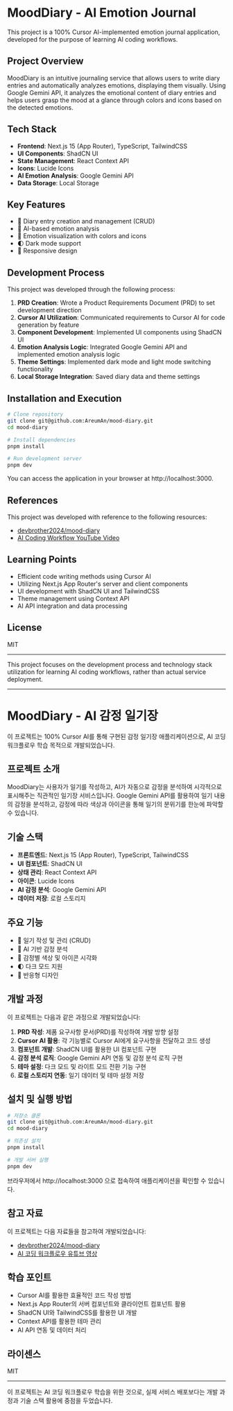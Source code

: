 # MoodDiary - AI Emotion Journal

This project is a 100% Cursor AI-implemented emotion journal application, developed for the purpose of learning AI coding workflows.


## Project Overview

MoodDiary is an intuitive journaling service that allows users to write diary entries and automatically analyzes emotions, displaying them visually. Using Google Gemini API, it analyzes the emotional content of diary entries and helps users grasp the mood at a glance through colors and icons based on the detected emotions.

## Tech Stack

- **Frontend**: Next.js 15 (App Router), TypeScript, TailwindCSS
- **UI Components**: ShadCN UI
- **State Management**: React Context API
- **Icons**: Lucide Icons
- **AI Emotion Analysis**: Google Gemini API
- **Data Storage**: Local Storage

## Key Features

- 📝 Diary entry creation and management (CRUD)
- 🧠 AI-based emotion analysis
- 🎨 Emotion visualization with colors and icons
- 🌓 Dark mode support
- 📱 Responsive design

## Development Process

This project was developed through the following process:

1. **PRD Creation**: Wrote a Product Requirements Document (PRD) to set development direction
2. **Cursor AI Utilization**: Communicated requirements to Cursor AI for code generation by feature
3. **Component Development**: Implemented UI components using ShadCN UI
4. **Emotion Analysis Logic**: Integrated Google Gemini API and implemented emotion analysis logic
5. **Theme Settings**: Implemented dark mode and light mode switching functionality
6. **Local Storage Integration**: Saved diary data and theme settings

## Installation and Execution

```bash
# Clone repository
git clone git@github.com:AreumAn/mood-diary.git
cd mood-diary

# Install dependencies
pnpm install

# Run development server
pnpm dev
```

You can access the application in your browser at http://localhost:3000.

## References

This project was developed with reference to the following resources:
- [devbrother2024/mood-diary](https://github.com/devbrother2024/mood-diary/tree/main)
- [AI Coding Workflow YouTube Video](https://youtu.be/4RCBcV2Ucpo?si=Ab1YuA-4Fd3nvty6)

## Learning Points

- Efficient code writing methods using Cursor AI
- Utilizing Next.js App Router's server and client components
- UI development with ShadCN UI and TailwindCSS
- Theme management using Context API
- AI API integration and data processing

## License

MIT

---

This project focuses on the development process and technology stack utilization for learning AI coding workflows, rather than actual service deployment.

---

# MoodDiary - AI 감정 일기장

이 프로젝트는 100% Cursor AI를 통해 구현된 감정 일기장 애플리케이션으로, AI 코딩 워크플로우 학습 목적으로 개발되었습니다.


## 프로젝트 소개

MoodDiary는 사용자가 일기를 작성하고, AI가 자동으로 감정을 분석하여 시각적으로 표시해주는 직관적인 일기장 서비스입니다. Google Gemini API를 활용하여 일기 내용의 감정을 분석하고, 감정에 따라 색상과 아이콘을 통해 일기의 분위기를 한눈에 파악할 수 있습니다.

## 기술 스택

- **프론트엔드**: Next.js 15 (App Router), TypeScript, TailwindCSS
- **UI 컴포넌트**: ShadCN UI
- **상태 관리**: React Context API
- **아이콘**: Lucide Icons
- **AI 감정 분석**: Google Gemini API
- **데이터 저장**: 로컬 스토리지

## 주요 기능

- 📝 일기 작성 및 관리 (CRUD)
- 🧠 AI 기반 감정 분석
- 🎨 감정별 색상 및 아이콘 시각화
- 🌓 다크 모드 지원
- 📱 반응형 디자인

## 개발 과정

이 프로젝트는 다음과 같은 과정으로 개발되었습니다:

1. **PRD 작성**: 제품 요구사항 문서(PRD)를 작성하여 개발 방향 설정
2. **Cursor AI 활용**: 각 기능별로 Cursor AI에게 요구사항을 전달하고 코드 생성
3. **컴포넌트 개발**: ShadCN UI를 활용한 UI 컴포넌트 구현
4. **감정 분석 로직**: Google Gemini API 연동 및 감정 분석 로직 구현
5. **테마 설정**: 다크 모드 및 라이트 모드 전환 기능 구현
6. **로컬 스토리지 연동**: 일기 데이터 및 테마 설정 저장

## 설치 및 실행 방법

```bash
# 저장소 클론
git clone git@github.com:AreumAn/mood-diary.git
cd mood-diary

# 의존성 설치
pnpm install

# 개발 서버 실행
pnpm dev
```

브라우저에서 http://localhost:3000 으로 접속하여 애플리케이션을 확인할 수 있습니다.

## 참고 자료

이 프로젝트는 다음 자료들을 참고하여 개발되었습니다:
- [devbrother2024/mood-diary](https://github.com/devbrother2024/mood-diary/tree/main)
- [AI 코딩 워크플로우 유튜브 영상](https://youtu.be/4RCBcV2Ucpo?si=Ab1YuA-4Fd3nvty6)

## 학습 포인트

- Cursor AI를 활용한 효율적인 코드 작성 방법
- Next.js App Router의 서버 컴포넌트와 클라이언트 컴포넌트 활용
- ShadCN UI와 TailwindCSS를 활용한 UI 개발
- Context API를 활용한 테마 관리
- AI API 연동 및 데이터 처리

## 라이센스

MIT

---

이 프로젝트는 AI 코딩 워크플로우 학습을 위한 것으로, 실제 서비스 배포보다는 개발 과정과 기술 스택 활용에 중점을 두었습니다.
